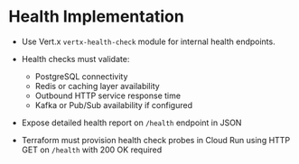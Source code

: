 # Health Implementation

* Use Vert.x `vertx-health-check` module for internal health endpoints.
* Health checks must validate:

  * PostgreSQL connectivity
  * Redis or caching layer availability
  * Outbound HTTP service response time
  * Kafka or Pub/Sub availability if configured
* Expose detailed health report on `/health` endpoint in JSON
* Terraform must provision health check probes in Cloud Run using HTTP GET on `/health` with 200 OK required